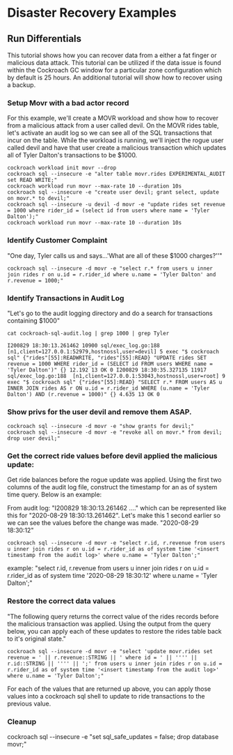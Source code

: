 # Disaster Recovery Examples

## Run Differentials

This tutorial shows how you can recover data from a either a fat finger or malicious data attack.  This tutorial can be utilized if the data issue is found within the Cockroach GC window for a particular zone configuration which by default is 25 hours.  An additional tutorial will show how to recover using a backup.

### Setup Movr with a bad actor record

For this example, we'll create a MOVR workload and show how to recover from a malicious attack from a user called devil.  On the MOVR rides table, let's activate an audit log so we can see all of the SQL transactions that incur on the table.  While the workload is running, we'll inject the rogue user called devil and have that user create a malicious transaction which updates all of Tyler Dalton's transactions to be $1000.

```
cockroach workload init movr --drop
cockroach sql --insecure -e "alter table movr.rides EXPERIMENTAL_AUDIT set READ WRITE;"
cockroach workload run movr --max-rate 10 --duration 10s
cockroach sql --insecure -e "create user devil; grant select, update on movr.* to devil;"
cockroach sql --insecure -u devil -d movr -e "update rides set revenue = 1000 where rider_id = (select id from users where name = 'Tyler Dalton');"
cockroach workload run movr --max-rate 10 --duration 10s
```

### Identify Customer Complaint

"One day, Tyler calls us and says...'What are all of these $1000 charges?''"

```
cockroach sql --insecure -d movr -e "select r.* from users u inner join rides r on u.id = r.rider_id where u.name = 'Tyler Dalton' and r.revenue = 1000;"
```

### Identify Transactions in Audit Log

"Let's go to the audit logging directory and do a search for transactions containing $1000"

```
cat cockroach-sql-audit.log | grep 1000 | grep Tyler
```

`I200829 18:30:13.261462 10900 sql/exec_log.go:188  [n1,client=127.0.0.1:52979,hostnossl,user=devil] 5 exec "$ cockroach sql" {"rides"[55]:READWRITE, "rides"[55]:READ} "UPDATE rides SET revenue = 1000 WHERE rider_id = (SELECT id FROM users WHERE name = 'Tyler Dalton')" {} 12.192 13 OK 0
I200829 18:30:35.327135 11917 sql/exec_log.go:188  [n1,client=127.0.0.1:53043,hostnossl,user=root] 9 exec "$ cockroach sql" {"rides"[55]:READ} "SELECT r.* FROM users AS u INNER JOIN rides AS r ON u.id = r.rider_id WHERE (u.name = 'Tyler Dalton') AND (r.revenue = 1000)" {} 4.635 13 OK 0
`

### Show privs for the user devil and remove them ASAP.

```
cockroach sql --insecure -d movr -e "show grants for devil;"
cockroach sql --insecure -d movr -e "revoke all on movr.* from devil; drop user devil;"
```

### Get the correct ride values before devil applied the malicious update:

Get ride balances before the rogue update was applied.  Using the first two columns of the audit log file, construct the timestamp for an as of system time query.  Below is an example:

From audit log: "I200829 18:30:13.261462 ...."  which can be represented like this for "2020-08-29 18:30:13.261462".  Let's make this 1 second earlier so we can see the values before the change was made.  "2020-08-29 18:30:12"

```
cockroach sql --insecure -d movr -e "select r.id, r.revenue from users u inner join rides r on u.id = r.rider_id as of system time '<insert timestamp from the audit log>' where u.name = 'Tyler Dalton';"
```

example: "select r.id, r.revenue from users u inner join rides r on u.id = r.rider_id as of system time '2020-08-29 18:30:12' where u.name = 'Tyler Dalton';"

### Restore the correct data values

"The following query returns the correct value of the rides records before the malicious transaction was applied.  Using the output from the query below, you can apply each of these updates to restore the rides table back to it's original state."

```
cockroach sql --insecure -d movr -e "select 'update movr.rides set revenue = ' || r.revenue::STRING || ' where id = ' || '''' || r.id::STRING || '''' || ';' from users u inner join rides r on u.id = r.rider_id as of system time '<insert timestamp from the audit log>' where u.name = 'Tyler Dalton';"
```

For each of the values that are returned up above, you can apply those values into a cockroach sql shell to update to ride transactions to the previous value.

###  Cleanup

cockroach sql --insecure -e "set sql_safe_updates = false; drop database movr;"
